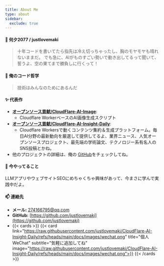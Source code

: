 ```yaml
---
title: About Me
type: about
sidebar:
  exclude: true
---
```

#### 👋 何夕2077 / justlovemaki

> 十年コードを書いてたら指先は冷え切っちゃったし、胸のモヤモヤも晴れないままだ。
> でも急に、AIがものすごい勢いで動き出してるって聞いて、誓うよ、空の果てまで勝負しに行くって！

#### 🚀 俺のコード哲学

> 技術はみんなのためにあるんだ

#### ✨ 代表作

*   **[オープンソース貢献/CloudFlare-AI-Image](https://github.com/justlovemaki/CloudFlare-AI-Image)**:
    *   Cloudflare WorkerベースのAI画像生成スクリプト
*   **[オープンソース貢献/CloudFlare-AI-Insight-Daily](https://github.com/justlovemaki/CloudFlare-AI-Insight-Daily)**:
    *   Cloudflare Workersで動くコンテンツ集約＆生成プラットフォーム。毎日AI分野の最新動向を厳選して提供してるよ、業界ニュース、人気オープンソースプロジェクト、最先端の学術論文、テクノロジー系有名人のSNS投稿とかね。
*   他のプロジェクトの詳細は、俺の [GitHub](https://github.com/justlovemaki)をチェックしてね。

#### 🌱 今やってること

LLMアプリやウェブサイトSEOにめちゃくちゃ興味があって、今まさに学んで実践中だよ。

#### 📫 連絡先

*   **メール:** [274166795@qq.com](mailto:274166795@qq.com)
*   **GitHub:** [https://github.com/justlovemaki](https://github.com/justlovemaki)
*   {{< cards >}}
    {{< card link="https://raw.githubusercontent.com/justlovemaki/CloudFlare-AI-Insight-Daily/refs/heads/main/docs/images/wechat.png" title="個人WeChat" subtitle="気軽に追加してね" image="https://raw.githubusercontent.com/justlovemaki/CloudFlare-AI-Insight-Daily/refs/heads/main/docs/images/wechat.png">}}
    {{< /cards >}}